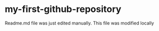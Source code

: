 # my-first-github-repository

Readme.md file was just edited manually. This file was modified locally
